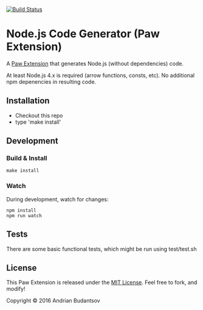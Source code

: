 [![Build Status](https://travis-ci.org/AndrianBdn/Paw-NodeHttpCodeGenerator.svg?branch=master)](https://travis-ci.org/AndrianBdn/Paw-NodeHttpCodeGenerator)

# Node.js Code Generator (Paw Extension)

A [Paw Extension](http://luckymarmot.com/paw/extensions/) that generates Node.js (without dependencies) code.

At least Node.js 4.x is required (arrow functions, consts, etc). No additional npm depenencies in resulting code. 

## Installation

- Checkout this repo
- type 'make install' 

## Development

### Build & Install

```shell
make install
```

### Watch

During development, watch for changes:

```shell
npm install 
npm run watch
```

## Tests 

There are some basic functional tests, which might be run using test/test.sh 

## License

This Paw Extension is released under the [MIT License](LICENSE). Feel free to fork, and modify!

Copyright © 2016 Andrian Budantsov 
